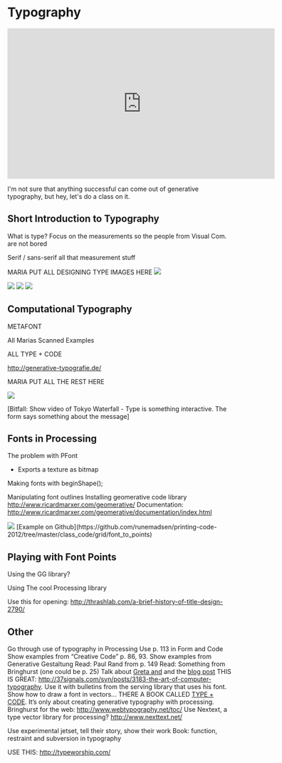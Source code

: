 Typography
==========

<iframe src="http://player.vimeo.com/video/20759580?title=0&amp;byline=0&amp;portrait=0" width="600" height="338" frameborder="0" webkitAllowFullScreen mozallowfullscreen allowFullScreen data-slideshow="self"></iframe>

I'm not sure that anything successful can come out of generative typography, but hey, let's do a class on it.


Short Introduction to Typography
---------------------------------

What is type? Focus on the measurements so the people from Visual Com. are not bored

Serif / sans-serif
all that measurement stuff


MARIA PUT ALL DESIGNING TYPE IMAGES HERE
<img src="http://runemadsen-2012.s3.amazonaws.com/printing-code-2012/typography/DesigningTypes10_small.jpg" data-slideshow="http://runemadsen-2012.s3.amazonaws.com/printing-code-2012/typography/DesigningTypes10.jpg" />

<img src="http://runemadsen-2012.s3.amazonaws.com/printing-code-2012/typography/DesigningTypes11_small.jpg" data-slideshow="http://runemadsen-2012.s3.amazonaws.com/printing-code-2012/typography/DesigningTypes11.jpg" />

<img src="http://runemadsen-2012.s3.amazonaws.com/printing-code-2012/typography/DesigningTypes12_small.jpg" data-slideshow="http://runemadsen-2012.s3.amazonaws.com/printing-code-2012/typography/DesigningTypes12.jpg" />

<img src="http://runemadsen-2012.s3.amazonaws.com/printing-code-2012/typography/DesigningTypes13_small.jpg" data-slideshow="http://runemadsen-2012.s3.amazonaws.com/printing-code-2012/typography/DesigningTypes13.jpg" />

Computational Typography
------------------------

METAFONT

All Marias Scanned Examples

ALL TYPE + CODE

http://generative-typografie.de/

MARIA PUT ALL THE REST HERE

<img src="http://runemadsen-2012.s3.amazonaws.com/printing-code-2012/typography/DesigningTypes10_small.jpg" data-slideshow="http://runemadsen-2012.s3.amazonaws.com/printing-code-2012/typography/DesigningTypes10.jpg" />


[Bitfall: Show video of Tokyo Waterfall - Type is something interactive. The form says something about the message]


Fonts in Processing
-------------------

The problem with PFont
- Exports a texture as bitmap

Making fonts with beginShape();


Manipulating font outlines
Installing geomerative code library
http://www.ricardmarxer.com/geomerative/
Documentation: http://www.ricardmarxer.com/geomerative/documentation/index.html


<img src="http://runemadsen-2012.s3.amazonaws.com/printing-code-2012/typography/font_to_points_small.jpg" data-slideshow="http://runemadsen-2012.s3.amazonaws.com/printing-code-2012/typography/font_to_points.jpg" />
[Example on Github](https://github.com/runemadsen/printing-code-2012/tree/master/class_code/grid/font_to_points)



Playing with Font Points
------------------------

Using the GG library?

Using The cool Processing library


Use this for opening:
http://thrashlab.com/a-brief-history-of-title-design-2790/



Other
-----


Go through use of typography in Processing
Use p. 113 in Form and Code
Show examples from “Creative Code” p. 86, 93.
Show examples from Generative Gestaltung
Read: Paul Rand from p. 149
Read: Something from Bringhurst (one could be p. 25)
Talk about [Greta and](http://www.typotheque.com/blog/greta_system) and the [blog post](http://www.typotheque.com/articles/designing_type_systems)
THIS IS GREAT: http://37signals.com/svn/posts/3183-the-art-of-computer-typography. Use it with bulletins from the serving library that uses his font. Show how to draw a font in vectors...
THERE A BOOK CALLED [TYPE + CODE](http://www.issuu.com/jpagecorrigan/docs/type-code_yeohyun-ahn). It’s only about creating generative typography with processing.
Bringhurst for the web: http://www.webtypography.net/toc/
Use Nextext, a type vector library for processing? http://www.nexttext.net/

Use experimental jetset, tell their story, show their work
Book: function, restraint and subversion in typography

USE THIS: http://typeworship.com/